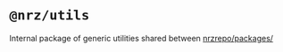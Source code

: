 # `@nrz/utils`

Internal package of generic utilities shared between [nrzrepo/packages/](https://github.com/khulnasoft/nrzrepo/tree/main/packages)
